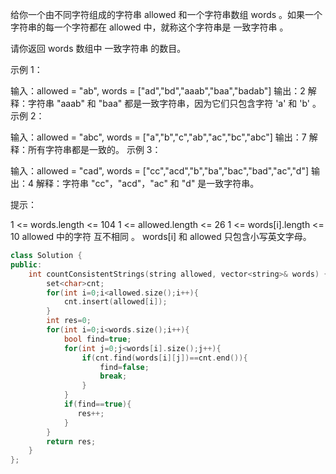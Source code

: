 给你一个由不同字符组成的字符串 allowed 和一个字符串数组 words 。如果一个字符串的每一个字符都在 allowed 中，就称这个字符串是 一致字符串 。

请你返回 words 数组中 一致字符串 的数目。

 

示例 1：

输入：allowed = "ab", words = ["ad","bd","aaab","baa","badab"]
输出：2
解释：字符串 "aaab" 和 "baa" 都是一致字符串，因为它们只包含字符 'a' 和 'b' 。
示例 2：

输入：allowed = "abc", words = ["a","b","c","ab","ac","bc","abc"]
输出：7
解释：所有字符串都是一致的。
示例 3：

输入：allowed = "cad", words = ["cc","acd","b","ba","bac","bad","ac","d"]
输出：4
解释：字符串 "cc"，"acd"，"ac" 和 "d" 是一致字符串。


提示：

1 <= words.length <= 104
1 <= allowed.length <= 26
1 <= words[i].length <= 10
allowed 中的字符 互不相同 。
words[i] 和 allowed 只包含小写英文字母。

```cpp
class Solution {
public:
    int countConsistentStrings(string allowed, vector<string>& words) {
        set<char>cnt;
        for(int i=0;i<allowed.size();i++){
            cnt.insert(allowed[i]);
        }
        int res=0;
        for(int i=0;i<words.size();i++){
            bool find=true;
            for(int j=0;j<words[i].size();j++){
                if(cnt.find(words[i][j])==cnt.end()){
                    find=false;
                    break;
                }
            }
            if(find==true){
               res++; 
            }
        }
        return res;
    }
};
```

